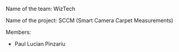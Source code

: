 Name of the team: WizTech

Name of the project: SCCM (Smart Camera Carpet Measurements)

Members:

- Paul Lucian Pinzariu

